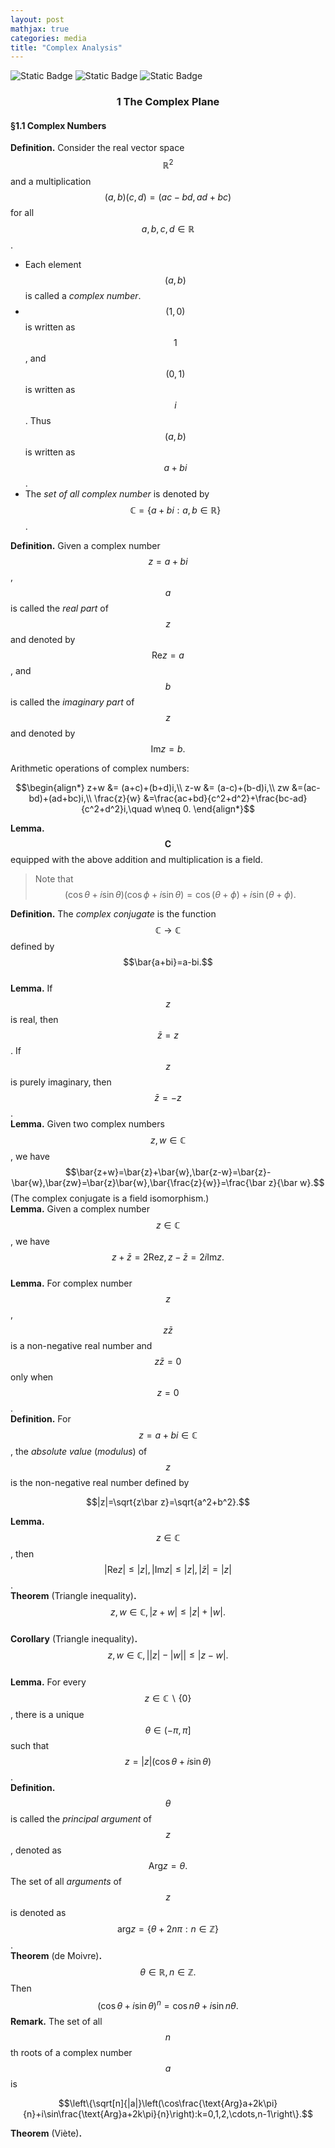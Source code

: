 ```yaml
---
layout: post
mathjax: true
categories: media
title: "Complex Analysis"
---
```


![Static Badge](https://img.shields.io/badge/Category-Notes-blue) ![Static Badge](https://img.shields.io/badge/Subject-Mathematics-forestgreen) ![Static Badge](https://img.shields.io/badge/In_progress-orange) 

### <center>1  The Complex Plane</center>
#### §1.1 Complex Numbers
**Definition.** Consider the real vector space $$\mathbb{R}^2$$ and a multiplication $$(a,b)(c,d)=(ac-bd,ad+bc)$$ for all $$a,b,c,d\in\mathbb{R}$$.
* Each element $$(a,b)$$ is called a *complex number*.
* $$(1,0)$$ is written as $$1$$, and $$(0,1)$$ is written as $$i$$. Thus $$(a,b)$$ is written as $$a+bi$$.
* The *set of all complex number* is denoted by $$\mathbb{C}=\{a+bi:a,b\in\mathbb{R}\}$$.

**Definition.** Given a complex number $$z=a+bi$$, $$a$$ is called the *real part* of $$z$$ and denoted by $$\text{Re}z=a$$, and $$b$$ is called the *imaginary part* of $$z$$ and denoted by $$\text{Im}z=b.$$

Arithmetic operations of complex numbers:

$$\begin{align*}
z+w &= (a+c)+(b+d)i,\\
z-w &= (a-c)+(b-d)i,\\
zw &=(ac-bd)+(ad+bc)i,\\
\frac{z}{w} &=\frac{ac+bd}{c^2+d^2}+\frac{bc-ad}{c^2+d^2}i,\quad w\neq 0.
\end{align*}$$

**Lemma.** $$\mathbf{C}$$ equipped with the above addition and multiplication is a field.

> Note that $$(\cos\theta+i\sin\theta)(\cos\phi+i\sin\theta)=\cos(\theta+\phi)+i\sin(\theta+\phi).$$

**Definition.** The *complex conjugate* is the function $$\mathbb{C}\to\mathbb{C}$$ defined by $$\bar{a+bi}=a-bi.$$    
**Lemma.** If $$z$$ is real, then $$\bar z=z$$. If $$z$$ is purely imaginary, then $$\bar z=-z$$.    
**Lemma.** Given two complex numbers $$z,w\in\mathbb{C}$$, we have $$\bar{z+w}=\bar{z}+\bar{w},\bar{z-w}=\bar{z}-\bar{w},\bar{zw}=\bar{z}\bar{w},\bar{\frac{z}{w}}=\frac{\bar z}{\bar w}.$$ (The complex conjugate is a field isomorphism.)    
**Lemma.** Given a complex number $$z\in\mathbb{C}$$, we have $$z+\bar z=2\text{Re}z,z-\bar z=2i\text{Im}z.$$     
**Lemma.** For complex number $$z$$, $$z\bar z$$ is a non-negative real number and $$z\bar z=0$$ only when $$z=0$$.    
**Definition.** For $$z=a+bi\in\mathbb{C}$$, the *absolute value* (*modulus*) of $$z$$ is the non-negative real number defined by 

$$|z|=\sqrt{z\bar z}=\sqrt{a^2+b^2}.$$

**Lemma.** $$z\in\mathbb{C}$$, then $$|\text{Re}z|\leq|z|,|\text{Im}z|\leq|z|,|\bar z|=|z|$$.     
**Theorem** (Triangle inequality)**.** $$z,w\in\mathbb{C},|z+w|\leq|z|+|w|.$$     
**Corollary** (Triangle inequality)**.** $$z,w\in\mathbb{C}, \left||z|-|w|\right|\leq|z-w|.$$     
**Lemma.** For every $$z\in\mathbb{C}\backslash\{0\}$$, there is a unique $$\theta\in(-\pi,\pi]$$ such that $$z=|z|(\cos\theta+i\sin\theta)$$.     
**Definition.** $$\theta$$ is called the *principal argument* of $$z$$, denoted as $$\text{Arg}z=\theta.$$ The set of all *arguments* of $$z$$ is denoted as $$\text{arg}z=\{\theta+2n\pi:n\in\mathbb{Z}\}$$.     
**Theorem** (de Moivre)**.** $$\theta\in\mathbb{R},n\in\mathbb{Z}.$$ Then $$(\cos\theta+i\sin\theta)^n=\cos n\theta+i\sin n\theta.$$
**Remark.** The set of all $$n$$th roots of a complex number $$a$$ is

$$\left\{\sqrt[n]{|a|}\left(\cos\frac{\text{Arg}a+2k\pi}{n}+i\sin\frac{\text{Arg}a+2k\pi}{n}\right):k=0,1,2,\cdots,n-1\right\}.$$

**Theorem** (Viète)**.** 
